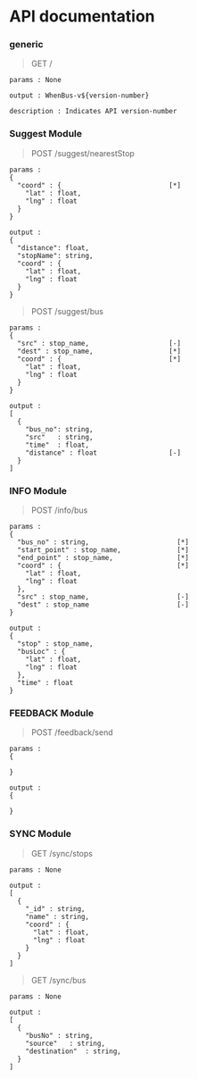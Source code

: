 # API documentation

### generic
> GET /
```
params : None

output : WhenBus-v${version-number}

description : Indicates API version-number
```

### Suggest Module
> POST /suggest/nearestStop
```
params :
{
  "coord" : {                           [*]
    "lat" : float,                      
    "lng" : float                       
  }
}

output :
{
  "distance": float,
  "stopName": string,
  "coord" : {
    "lat" : float,
    "lng" : float
  }
}

```

> POST /suggest/bus
```
params :
{
  "src" : stop_name,                    [-]
  "dest" : stop_name,                   [*]
  "coord" : {                           [*]
    "lat" : float,
    "lng" : float
  }
}

output :
[
  {
    "bus_no": string,
    "src"   : string,
    "time"  : float,
    "distance" : float                  [-]
  }
]

```

### INFO Module

> POST /info/bus
```
params :
{
  "bus_no" : string,                      [*]
  "start_point" : stop_name,              [*]
  "end_point" : stop_name,                [*]
  "coord" : {                             [*]
    "lat" : float,
    "lng" : float
  },
  "src" : stop_name,                      [-]
  "dest" : stop_name                      [-]
}

output :
{
  "stop" : stop_name,
  "busLoc" : {
    "lat" : float,
    "lng" : float
  },
  "time" : float
}

```

### FEEDBACK Module

> POST /feedback/send
```
params :
{

}

output :
{

}
```

### SYNC Module

> GET /sync/stops
```
params : None

output :
[
  {
    "_id" : string,
    "name" : string,
    "coord" : {
      "lat" : float,
      "lng" : float
    }
  }
]

```

> GET /sync/bus
```
params : None

output :
[
  {
    "busNo" : string,
    "source"   : string,
    "destination"  : string,
  }
]

```
